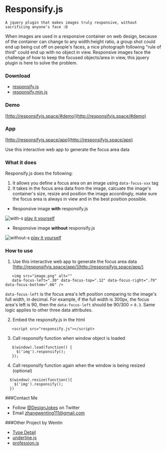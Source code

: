 # Responsify.js

`A jquery plugin that makes images truly responsive, without sacrificing anyone's face :D`

When images are used in a responsive container on web design, because of the container can change to any width:height ratio, a group shot could end up being cut off on people's faces, a nice photograph following "rule of third" could end up with no object in view. Responsive images face the challenge of how to keep the focused objects/area in view, this jquery plugin is here to solve the problem.

### Download
* [responsify.js](https://raw.githubusercontent.com/wentin/ResponsifyJS/master/responsify.js)
* [responsify.min.js](https://raw.githubusercontent.com/wentin/ResponsifyJS/master/responsify.min.js)

### Demo

[http://responsifyjs.space/#demo](http://responsifyjs.space/#demo)

### App

[http://responsifyjs.space/app](http://responsifyjs.space/app)

Use this interactive web app to generate the focus area data

### What it does

Responsify.js does the following:
 1. It allows you define a focus area on an image using `data-focus-xxx` tag
 2. It takes in the focus area data from the image, calcuate the image's container's size, resize and position the image accordingly, make sure the focus area is always in view and in the best position possible.

* Responsive image **with** responsify.js

![with-s](https://cloud.githubusercontent.com/assets/2474904/11459461/dccd59b6-96a4-11e5-81c6-5b16c7d30a23.gif) [play it yourself](http://wentin.github.io/ResponsifyJS/comparison/with-responsify-js/)

* Responsive image **without** responsify.js

![without-s](https://cloud.githubusercontent.com/assets/2474904/11459460/dccd53bc-96a4-11e5-8a33-bea161ef60a9.gif) [play it yourself](http://wentin.github.io/ResponsifyJS/comparison/without-responsify-js/)

### How to use
 1. Use this interactive web app to generate the focus area data [http://responsifyjs.space/app/](http://responsifyjs.space/app/)
 
 ```
    <img src="image.png" alt="" 
    data-focus-left=".30" data-focus-top=".12" data-focus-right=".79" data-focus-bottom=".66" />
 ```
`data-focus-left` is the focus area's left position comparing to the image's full width, in decimal. For example, if the full width is 300px, the focus area's left is 90, then the `data-focus-left` should be 90/300 = `0.3`. Same logic applies to other three data attributes.

 2. Embed the responsify.js in the html
 
 ``` 
    <script src="responsify.js"></script>
 ``` 
 3. Call responsify function when window object is loaded
 
 ``` 
    $(window).load(function() {
      $('img').responsify();
    });
 ```
 4. Call responsify function again when the window is being resized (optional)
 
  ```
    $(window).resize(function(){
      $('img').responsify();
    })
  ```
  

###Contact Me
* Follow [@DesignJokes](http://twitter.com/DesignJokes) on Twitter
* Email <zhangwenting111@gmail.com>

###Other Project by Wentin
* [Type Detail](http://typedetail.com/)
* [underline.js](https://github.com/wentin/underlineJS)
* [profession.is](http://profession.is/#/)
